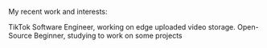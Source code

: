 My recent work and interests:

TikTok Software Engineer, working on edge uploaded video storage.
Open-Source Beginner, studying to work on some projects
